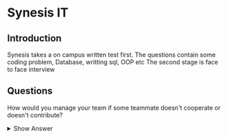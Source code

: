 # Synesis IT

## Introduction
Synesis takes a on campus written test first. The questions contain some coding problem, Database, writting sql, OOP etc
The second stage is face to face interview
## Questions
<article>

How would you manage your team if some teammate doesn't cooperate or doesn't contribute?
<details><summary>Show Answer</summary>

Answer varies from person to person
</details>
</article>

